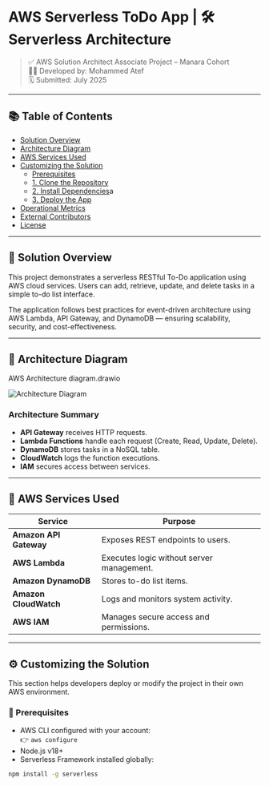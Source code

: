 # AWS Serverless ToDo App |  🛠️ Serverless Architecture

> ✅ AWS Solution Architect Associate Project – Manara Cohort  
> 🧑‍💻 Developed by: Mohammed Atef  
> 🗓️ Submitted: July 2025

---

## 📚 Table of Contents

- [Solution Overview](#solution-overview)
- [Architecture Diagram](#architecture-diagram)
- [AWS Services Used](#aws-services-used)
- [Customizing the Solution](#customizing-the-solution)
  - [Prerequisites](#prerequisites)
  - [1. Clone the Repository](#1-clone-the-repository)
  - [2. Install Dependencies](#2-install-dependencies)a
  - [3. Deploy the App](#3-deploy-the-app)
- [Operational Metrics](#operational-metrics)
- [External Contributors](#external-contributors)
- [License](#license)

---

## 📌 Solution Overview

This project demonstrates a serverless RESTful To-Do application using AWS cloud services. Users can add, retrieve, update, and delete tasks in a simple to-do list interface.

The application follows best practices for event-driven architecture using AWS Lambda, API Gateway, and DynamoDB — ensuring scalability, security, and cost-effectiveness.

---

## 🧱 Architecture Diagram

AWS Architecture diagram.drawio

![Architecture Diagram](./architecture.png)

### Architecture Summary

- **API Gateway** receives HTTP requests.
- **Lambda Functions** handle each request (Create, Read, Update, Delete).
- **DynamoDB** stores tasks in a NoSQL table.
- **CloudWatch** logs the function executions.
- **IAM** secures access between services.

---

## 🧰 AWS Services Used

| Service         | Purpose                                      |
|----------------|----------------------------------------------|
| **Amazon API Gateway** | Exposes REST endpoints to users.          |
| **AWS Lambda**        | Executes logic without server management. |
| **Amazon DynamoDB**   | Stores to-do list items.                  |
| **Amazon CloudWatch** | Logs and monitors system activity.        |
| **AWS IAM**           | Manages secure access and permissions.    |

---

## ⚙️ Customizing the Solution

This section helps developers deploy or modify the project in their own AWS environment.

### 🔧 Prerequisites

- AWS CLI configured with your account:  
  👉 `aws configure`
- Node.js v18+  
- Serverless Framework installed globally:

```bash
npm install -g serverless
